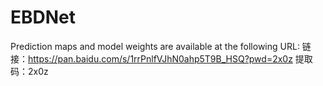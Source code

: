 # EBDNet

Prediction maps and model weights are available at the following URL:
链接：https://pan.baidu.com/s/1rrPnlfVJhN0ahp5T9B_HSQ?pwd=2x0z 
提取码：2x0z
